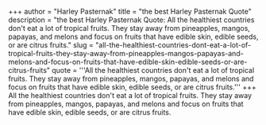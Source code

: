 +++
author = "Harley Pasternak"
title = "the best Harley Pasternak Quote"
description = "the best Harley Pasternak Quote: All the healthiest countries don't eat a lot of tropical fruits. They stay away from pineapples, mangos, papayas, and melons and focus on fruits that have edible skin, edible seeds, or are citrus fruits."
slug = "all-the-healthiest-countries-dont-eat-a-lot-of-tropical-fruits-they-stay-away-from-pineapples-mangos-papayas-and-melons-and-focus-on-fruits-that-have-edible-skin-edible-seeds-or-are-citrus-fruits"
quote = '''All the healthiest countries don't eat a lot of tropical fruits. They stay away from pineapples, mangos, papayas, and melons and focus on fruits that have edible skin, edible seeds, or are citrus fruits.'''
+++
All the healthiest countries don't eat a lot of tropical fruits. They stay away from pineapples, mangos, papayas, and melons and focus on fruits that have edible skin, edible seeds, or are citrus fruits.
